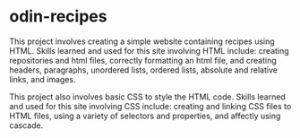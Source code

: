 # odin-recipes
This project involves creating a simple website containing recipes using HTML. Skills learned and used for this site involving HTML include: creating repositories and html files, correctly formatting an html file, and creating headers, paragraphs, unordered lists, ordered lists, absolute and relative links, and images.

This project also involves basic CSS to style the HTML code. Skills learned and used for this site involving CSS include: creating and linking CSS files to HTML files, using a variety of selectors and properties, and affectly using cascade.